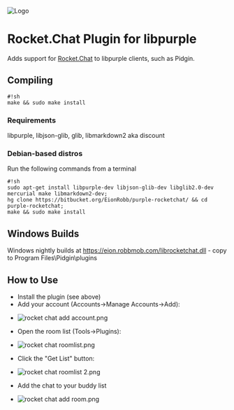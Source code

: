 ![Logo](https://bitbucket.org/EionRobb/purple-rocketchat/avatar)
# Rocket.Chat Plugin for libpurple #

Adds support for [Rocket.Chat](https://rocket.chat/) to libpurple clients, such as Pidgin.

## Compiling ##
```
#!sh
make && sudo make install
```

### Requirements ###
libpurple, libjson-glib, glib, libmarkdown2 aka discount

### Debian-based distros ###
Run the following commands from a terminal

```
#!sh
sudo apt-get install libpurple-dev libjson-glib-dev libglib2.0-dev mercurial make libmarkdown2-dev;
hg clone https://bitbucket.org/EionRobb/purple-rocketchat/ && cd purple-rocketchat;
make && sudo make install
```

## Windows Builds ##
Windows nightly builds at https://eion.robbmob.com/librocketchat.dll - copy to Program Files\Pidgin\plugins

## How to Use ##
* Install the plugin (see above)
* Add your account (Accounts->Manage Accounts->Add):
+ ![rocket chat add account.png](https://bitbucket.org/repo/gEprjk/images/3996485994-rocket%20chat%20add%20account.png)
* Open the room list (Tools->Plugins):
+ ![rocket chat roomlist.png](https://bitbucket.org/repo/gEprjk/images/4264884259-rocket%20chat%20roomlist.png)
* Click the "Get List" button:
+ ![rocket chat roomlist 2.png](https://bitbucket.org/repo/gEprjk/images/2591558922-rocket%20chat%20roomlist%202.png)
* Add the chat to your buddy list
+ ![rocket chat add room.png](https://bitbucket.org/repo/gEprjk/images/853635018-rocket%20chat%20add%20room.png)